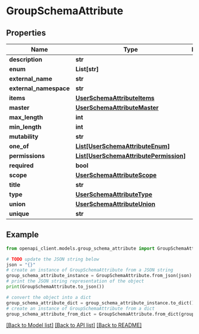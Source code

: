 # GroupSchemaAttribute


## Properties

Name | Type | Description | Notes
------------ | ------------- | ------------- | -------------
**description** | **str** |  | [optional] 
**enum** | **List[str]** |  | [optional] 
**external_name** | **str** |  | [optional] 
**external_namespace** | **str** |  | [optional] 
**items** | [**UserSchemaAttributeItems**](UserSchemaAttributeItems.md) |  | [optional] 
**master** | [**UserSchemaAttributeMaster**](UserSchemaAttributeMaster.md) |  | [optional] 
**max_length** | **int** |  | [optional] 
**min_length** | **int** |  | [optional] 
**mutability** | **str** |  | [optional] 
**one_of** | [**List[UserSchemaAttributeEnum]**](UserSchemaAttributeEnum.md) |  | [optional] 
**permissions** | [**List[UserSchemaAttributePermission]**](UserSchemaAttributePermission.md) |  | [optional] 
**required** | **bool** |  | [optional] 
**scope** | [**UserSchemaAttributeScope**](UserSchemaAttributeScope.md) |  | [optional] 
**title** | **str** |  | [optional] 
**type** | [**UserSchemaAttributeType**](UserSchemaAttributeType.md) |  | [optional] 
**union** | [**UserSchemaAttributeUnion**](UserSchemaAttributeUnion.md) |  | [optional] 
**unique** | **str** |  | [optional] 

## Example

```python
from openapi_client.models.group_schema_attribute import GroupSchemaAttribute

# TODO update the JSON string below
json = "{}"
# create an instance of GroupSchemaAttribute from a JSON string
group_schema_attribute_instance = GroupSchemaAttribute.from_json(json)
# print the JSON string representation of the object
print(GroupSchemaAttribute.to_json())

# convert the object into a dict
group_schema_attribute_dict = group_schema_attribute_instance.to_dict()
# create an instance of GroupSchemaAttribute from a dict
group_schema_attribute_from_dict = GroupSchemaAttribute.from_dict(group_schema_attribute_dict)
```
[[Back to Model list]](../README.md#documentation-for-models) [[Back to API list]](../README.md#documentation-for-api-endpoints) [[Back to README]](../README.md)


